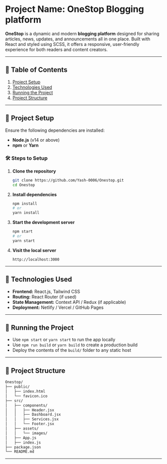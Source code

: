 # Project Name: **OneStop Blogging platform**

**OneStop** is a dynamic and modern **blogging platform** designed for sharing articles, news, updates, and announcements all in one place. Built with React and styled using SCSS, it offers a responsive, user-friendly experience for both readers and content creators.

---

## 📁 Table of Contents

1. [Project Setup](#project-setup)  
2. [Technologies Used](#technologies-used)  
3. [Running the Project](#running-the-project)  
4. [Project Structure](#project-structure)  

---

## 🚀 Project Setup

Ensure the following dependencies are installed:

- **Node.js** (v14 or above)  
- **npm** or **Yarn**

### 🛠 Steps to Setup

1. **Clone the repository**
   ```bash
   git clone https://github.com/Yash-0006/Onestop.git
   cd Onestop
   ```

2. **Install dependencies**
   ```bash
   npm install
   # or
   yarn install
   ```

3. **Start the development server**
   ```bash
   npm start
   # or
   yarn start
   ```

4. **Visit the local server**
   ```
   http://localhost:3000
   ```

---

## 🧰 Technologies Used

- **Frontend:** React.js, Tailwind CSS  
- **Routing:** React Router (if used)  
- **State Management:** Context API / Redux (if applicable)  
- **Deployment:** Netlify / Vercel / GitHub Pages

---

## 🧪 Running the Project

- Use `npm start` or `yarn start` to run the app locally  
- Use `npm run build` or `yarn build` to create a production build  
- Deploy the contents of the `build/` folder to any static host

---

## 📂 Project Structure

```bash
Onestop/
├── public/
│   ├── index.html
│   └── favicon.ico
├── src/
│   ├── components/
│   │   ├── Header.jsx
│   │   ├── Dashboard.jsx
│   │   ├── Services.jsx
│   │   └── Footer.jsx
│   ├── assets/
│   │   └── images/
│   ├── App.js
│   ├── index.js
├── package.json
└── README.md
```

---

